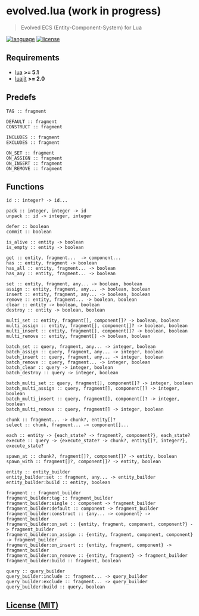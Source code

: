 # evolved.lua (work in progress)

> Evolved ECS (Entity-Component-System) for Lua

[![language][badge.language]][language]
[![license][badge.license]][license]

[badge.language]: https://img.shields.io/badge/language-Lua-orange
[badge.license]: https://img.shields.io/badge/license-MIT-blue

[language]: https://en.wikipedia.org/wiki/Lua_(programming_language)
[license]: https://en.wikipedia.org/wiki/MIT_License

[evolved]: https://github.com/BlackMATov/evolved.lua

## Requirements

- [lua](https://www.lua.org/) **>= 5.1**
- [luajit](https://luajit.org/) **>= 2.0**

## Predefs

```
TAG :: fragment

DEFAULT :: fragment
CONSTRUCT :: fragment

INCLUDES :: fragment
EXCLUDES :: fragment

ON_SET :: fragment
ON_ASSIGN :: fragment
ON_INSERT :: fragment
ON_REMOVE :: fragment
```

## Functions

```
id :: integer? -> id...

pack :: integer, integer -> id
unpack :: id -> integer, integer

defer :: boolean
commit :: boolean

is_alive :: entity -> boolean
is_empty :: entity -> boolean

get :: entity, fragment...  -> component...
has :: entity, fragment -> boolean
has_all :: entity, fragment... -> boolean
has_any :: entity, fragment... -> boolean

set :: entity, fragment, any... -> boolean, boolean
assign :: entity, fragment, any... -> boolean, boolean
insert :: entity, fragment, any... -> boolean, boolean
remove :: entity, fragment... -> boolean, boolean
clear :: entity -> boolean, boolean
destroy :: entity -> boolean, boolean

multi_set :: entity, fragment[], component[]? -> boolean, boolean
multi_assign :: entity, fragment[], component[]? -> boolean, boolean
multi_insert :: entity, fragment[], component[]? -> boolean, boolean
multi_remove :: entity, fragment[] -> boolean, boolean

batch_set :: query, fragment, any... -> integer, boolean
batch_assign :: query, fragment, any... -> integer, boolean
batch_insert :: query, fragment, any... -> integer, boolean
batch_remove :: query, fragment... -> integer, boolean
batch_clear :: query -> integer, boolean
batch_destroy :: query -> integer, boolean

batch_multi_set :: query, fragment[], component[]? -> integer, boolean
batch_multi_assign :: query, fragment[], component[]? -> integer, boolean
batch_multi_insert :: query, fragment[], component[]? -> integer, boolean
batch_multi_remove :: query, fragment[] -> integer, boolean

chunk :: fragment... -> chunk?, entity[]?
select :: chunk, fragment... -> component[]...

each :: entity -> {each_state? -> fragment?, component?}, each_state?
execute :: query -> {execute_state? -> chunk?, entity[]?, integer?}, execute_state?
```

```
spawn_at :: chunk?, fragment[]?, component[]? -> entity, boolean
spawn_with :: fragment[]?, component[]? -> entity, boolean
```

```
entity :: entity_builder
entity_builder:set :: fragment, any... -> entity_builder
entity_builder:build :: entity, boolean
```

```
fragment :: fragment_builder
fragment_builder:tag :: fragment_builder
fragment_builder:single :: component -> fragment_builder
fragment_builder:default :: component -> fragment_builder
fragment_builder:construct :: {any... -> component} -> fragment_builder
fragment_builder:on_set :: {entity, fragment, component, component?} -> fragment_builder
fragment_builder:on_assign :: {entity, fragment, component, component} -> fragment_builder
fragment_builder:on_insert :: {entity, fragment, component} -> fragment_builder
fragment_builder:on_remove :: {entity, fragment} -> fragment_builder
fragment_builder:build :: fragment, boolean
```

```
query :: query_builder
query_builder:include :: fragment... -> query_builder
query_builder:exclude :: fragment... -> query_builder
query_builder:build :: query, boolean
```

## [License (MIT)](./LICENSE.md)
